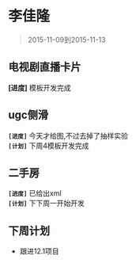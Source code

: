 # 李佳隆

> 2015-11-09到2015-11-13

## 电视剧直播卡片

**[进度]** 模板开发完成

## ugc侧滑

**`[进度]`** 今天才给图,不过去掉了抽样实验  
**`[计划]`** 下周4模板开发完成


## 二手房

**`[进度]`** 已给出xml  
**`[计划]`** 下下周一开始开发


## 下周计划

* 跟进12.1项目
